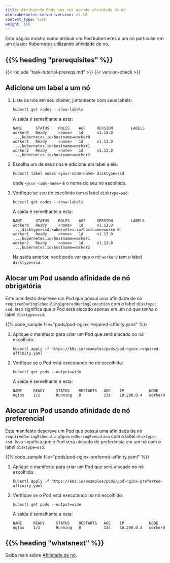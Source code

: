 ```yaml
---
title: Atribuindo Pods aos nós usando afinidade de nó
min-kubernetes-server-version: v1.10
content_type: task
weight: 160
---
```


<!-- overview -->
Esta página mostra como atribuir um Pod kubernetes a um nó particular em um 
cluster Kubernetes utilizando afinidade de nó.


## {{% heading "prerequisites" %}}


{{< include "task-tutorial-prereqs.md" >}} {{< version-check >}}



<!-- steps -->

## Adicione um label a um nó

1. Liste os nós em seu cluster, juntamente com seus labels:

    ```shell
    kubectl get nodes --show-labels
    ```
    A saída é semelhante a esta:

    ```shell
    NAME      STATUS    ROLES    AGE     VERSION        LABELS
    worker0   Ready     <none>   1d      v1.13.0        ...,kubernetes.io/hostname=worker0
    worker1   Ready     <none>   1d      v1.13.0        ...,kubernetes.io/hostname=worker1
    worker2   Ready     <none>   1d      v1.13.0        ...,kubernetes.io/hostname=worker2
    ```
2. Escolha um de seus nós e adicione um label a ele:

    ```shell
    kubectl label nodes <your-node-name> disktype=ssd
    ```
    onde `<your-node-name>` é o nome do seu nó escolhido.

3. Verifique se seu nó escolhido tem o label `disktype=ssd`:

    ```shell
    kubectl get nodes --show-labels
    ```

    A saída é semelhante a esta:

    ```
    NAME      STATUS    ROLES    AGE     VERSION        LABELS
    worker0   Ready     <none>   1d      v1.13.0        ...,disktype=ssd,kubernetes.io/hostname=worker0
    worker1   Ready     <none>   1d      v1.13.0        ...,kubernetes.io/hostname=worker1
    worker2   Ready     <none>   1d      v1.13.0        ...,kubernetes.io/hostname=worker2
    ```

    Na saída anterior, você pode ver que o nó `worker0` tem o label
    `disktype=ssd`.

## Alocar um Pod usando afinidade de nó obrigatória

Este manifesto descreve um Pod que possui uma afinidade de nó `requiredDuringSchedulingIgnoredDuringExecution` com o label `disktype: ssd`. 
Isso significa que o Pod será alocado apenas em um nó que tenha o label `disktype=ssd`. 

{{% code_sample file="pods/pod-nginx-required-affinity.yaml" %}}

1. Aplique o manifesto para criar um Pod que será alocado no nó escolhido:
    
    ```shell
    kubectl apply -f https://k8s.io/examples/pods/pod-nginx-required-affinity.yaml
    ```

2. Verifique se o Pod está executando no nó escolhido:

    ```shell
    kubectl get pods --output=wide
    ```

    A saída é semelhante a esta:
    
    ```
    NAME     READY     STATUS    RESTARTS   AGE    IP           NODE
    nginx    1/1       Running   0          13s    10.200.0.4   worker0
    ```
    
## Alocar um Pod usando afinidade de nó preferencial

Este manifesto descreve um Pod que possui uma afinidade de nó `requiredDuringSchedulingIgnoredDuringExecution` com o label `disktype: ssd`.
Isso significa que o Pod será alocado de preferência em um nó com o label `disktype=ssd`. 

{{% code_sample file="pods/pod-nginx-preferred-affinity.yaml" %}}

1. Aplique o manifesto para criar um Pod que será alocado no nó escolhido:
    
    ```shell
    kubectl apply -f https://k8s.io/examples/pods/pod-nginx-preferred-affinity.yaml
    ```

2. Verifique se o Pod está executando no nó escolhido:

    ```shell
    kubectl get pods --output=wide
    ```

    A saída é semelhante a esta:
    
    ```
    NAME     READY     STATUS    RESTARTS   AGE    IP           NODE
    nginx    1/1       Running   0          13s    10.200.0.4   worker0
    ```



## {{% heading "whatsnext" %}}

Saiba mais sobre
[Afinidade de nó](/docs/concepts/scheduling-eviction/assign-pod-node/#node-affinity).
